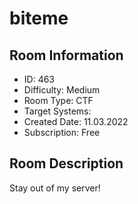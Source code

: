 ﻿# biteme

## Room Information
- ID: 463
- Difficulty: Medium
- Room Type: CTF
- Target Systems: 
- Created Date: 11.03.2022
- Subscription: Free

## Room Description
Stay out of my server!
